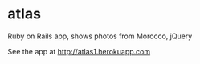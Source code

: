 atlas
=====

Ruby on Rails app, shows photos from Morocco, jQuery

See the app at http://atlas1.herokuapp.com
